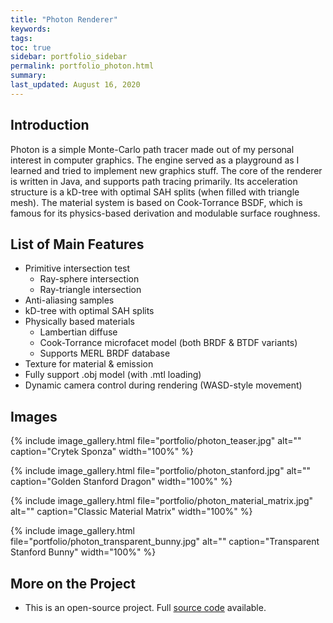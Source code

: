 ```yaml
---
title: "Photon Renderer"
keywords: 
tags: 
toc: true
sidebar: portfolio_sidebar
permalink: portfolio_photon.html
summary: 
last_updated: August 16, 2020
---
```


## Introduction

Photon is a simple Monte-Carlo path tracer made out of my personal interest in computer graphics. The engine served as a playground as I learned and tried to implement new graphics stuff. The core of the renderer is written in Java, and supports path tracing primarily. Its acceleration structure is a kD-tree with optimal SAH splits (when filled with triangle mesh). The material system is based on Cook-Torrance BSDF, which is famous for its physics-based derivation and modulable surface roughness.

## List of Main Features

* Primitive intersection test
  * Ray-sphere intersection
  * Ray-triangle intersection
* Anti-aliasing samples
* kD-tree with optimal SAH splits
* Physically based materials
  * Lambertian diffuse
  * Cook-Torrance microfacet model (both BRDF & BTDF variants)
  * Supports MERL BRDF database
* Texture for material & emission
* Fully support .obj model (with .mtl loading)
* Dynamic camera control during rendering (WASD-style movement)

## Images

{% include image_gallery.html file="portfolio/photon_teaser.jpg" alt="" caption="Crytek Sponza" width="100%" %}

{% include image_gallery.html file="portfolio/photon_stanford.jpg" alt="" caption="Golden Stanford Dragon" width="100%" %}

{% include image_gallery.html file="portfolio/photon_material_matrix.jpg" alt="" caption="Classic Material Matrix" width="100%" %}

{% include image_gallery.html file="portfolio/photon_transparent_bunny.jpg" alt="" caption="Transparent Stanford Bunny" width="100%" %}

## More on the Project

* This is an open-source project. Full [source code](https://github.com/TzuChieh/Photon) available.
